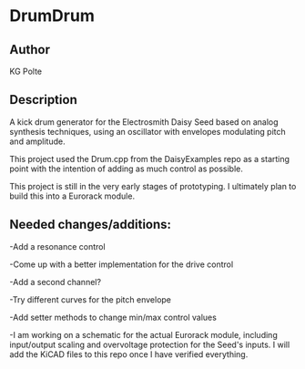 # DrumDrum

## Author

KG Polte

## Description

A kick drum generator for the Electrosmith Daisy Seed based on
analog synthesis techniques, using an oscillator with envelopes modulating 
pitch and amplitude.

This project used the Drum.cpp from the DaisyExamples repo as a
starting point with the intention of adding as much control as possible.

This project is still in the very early stages of prototyping. I ultimately
plan to build this into a Eurorack module.

## Needed changes/additions:

-Add a resonance control

-Come up with a better implementation for the drive control

-Add a second channel?

-Try different curves for the pitch envelope

-Add setter methods to change min/max control values

-I am working on a schematic for the actual Eurorack module, including
input/output scaling and overvoltage protection for the Seed's inputs.
I will add the KiCAD files to this repo once I have verified everything.